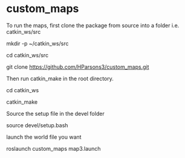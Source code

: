 # custom_maps

To run the maps, first clone the package from source into a folder i.e. catkin_ws/src 

  mkdir -p ~/catkin_ws/src
  
  cd catkin_ws/src
  
  git clone https://github.com/HParsons3/custom_maps.git
  
Then run catkin_make in the root directory.

  cd catkin_ws
  
  catkin_make
  
Source the setup file in the devel folder

  source devel/setup.bash
  
launch the world file you want

  roslaunch custom_maps map3.launch
